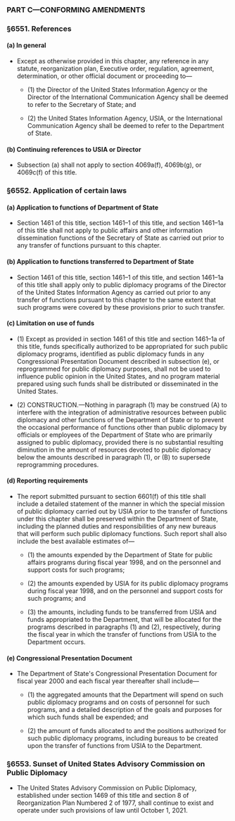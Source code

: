 ### PART C—CONFORMING AMENDMENTS

### §6551. References
#### (a) In general
* Except as otherwise provided in this chapter, any reference in any statute, reorganization plan, Executive order, regulation, agreement, determination, or other official document or proceeding to—

  * (1) the Director of the United States Information Agency or the Director of the International Communication Agency shall be deemed to refer to the Secretary of State; and

  * (2) the United States Information Agency, USIA, or the International Communication Agency shall be deemed to refer to the Department of State.

#### (b) Continuing references to USIA or Director
* Subsection (a) shall not apply to section 4069a(f), 4069b(g), or 4069c(f) of this title.

### §6552. Application of certain laws
#### (a) Application to functions of Department of State
* Section 1461 of this title, section 1461–1 of this title, and section 1461–1a of this title shall not apply to public affairs and other information dissemination functions of the Secretary of State as carried out prior to any transfer of functions pursuant to this chapter.

#### (b) Application to functions transferred to Department of State
* Section 1461 of this title, section 1461–1 of this title, and section 1461–1a of this title shall apply only to public diplomacy programs of the Director of the United States Information Agency as carried out prior to any transfer of functions pursuant to this chapter to the same extent that such programs were covered by these provisions prior to such transfer.

#### (c) Limitation on use of funds
* (1) Except as provided in section 1461 of this title and section 1461–1a of this title, funds specifically authorized to be appropriated for such public diplomacy programs, identified as public diplomacy funds in any Congressional Presentation Document described in subsection (e), or reprogrammed for public diplomacy purposes, shall not be used to influence public opinion in the United States, and no program material prepared using such funds shall be distributed or disseminated in the United States.

* (2) CONSTRUCTION.—Nothing in paragraph (1) may be construed (A) to interfere with the integration of administrative resources between public diplomacy and other functions of the Department of State or to prevent the occasional performance of functions other than public diplomacy by officials or employees of the Department of State who are primarily assigned to public diplomacy, provided there is no substantial resulting diminution in the amount of resources devoted to public diplomacy below the amounts described in paragraph (1), or (B) to supersede reprogramming procedures.

#### (d) Reporting requirements
* The report submitted pursuant to section 6601(f) of this title shall include a detailed statement of the manner in which the special mission of public diplomacy carried out by USIA prior to the transfer of functions under this chapter shall be preserved within the Department of State, including the planned duties and responsibilities of any new bureaus that will perform such public diplomacy functions. Such report shall also include the best available estimates of—

  * (1) the amounts expended by the Department of State for public affairs programs during fiscal year 1998, and on the personnel and support costs for such programs;

  * (2) the amounts expended by USIA for its public diplomacy programs during fiscal year 1998, and on the personnel and support costs for such programs; and

  * (3) the amounts, including funds to be transferred from USIA and funds appropriated to the Department, that will be allocated for the programs described in paragraphs (1) and (2), respectively, during the fiscal year in which the transfer of functions from USIA to the Department occurs.

#### (e) Congressional Presentation Document
* The Department of State's Congressional Presentation Document for fiscal year 2000 and each fiscal year thereafter shall include—

  * (1) the aggregated amounts that the Department will spend on such public diplomacy programs and on costs of personnel for such programs, and a detailed description of the goals and purposes for which such funds shall be expended; and

  * (2) the amount of funds allocated to and the positions authorized for such public diplomacy programs, including bureaus to be created upon the transfer of functions from USIA to the Department.

### §6553. Sunset of United States Advisory Commission on Public Diplomacy
* The United States Advisory Commission on Public Diplomacy, established under section 1469 of this title and section 8 of Reorganization Plan Numbered 2 of 1977, shall continue to exist and operate under such provisions of law until October 1, 2021.